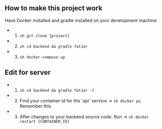 ## How to make this project work

Have Docker installed and gradle installed on your development machine
- 1. `sh git clone {project}`
- 2. `sh cd backend && gradle fatJar`
- 3. `sh docker-compose up`

## Edit for server

- 1. `sh cd backend && gradle fatJar -t`
- 2. Find your container id for the 'api' service -> `sh docker ps`. Remember this
- 3. After changes to your backend source code. Run -> `sh docker restart {CONTAINER_ID}`
